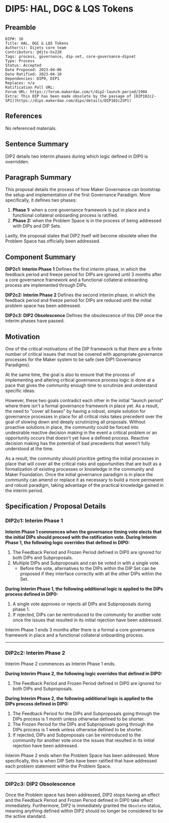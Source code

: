 # DIP5: HAL, DGC & LQS Tokens

## Preamble

```
DIP#: 16
Title: HAL, DGC & LQS Tokens
Author(s): Dijets core team
Contributors: @djtx-hx228
Tags: process, governance, dip-set, core-governance-dipset
Type: Process
Status: Accepted
Date Proposed: 2023-04-06
Date Ratified: 2023-04-10
Dependencies: DIP0, DIP1
Replaces: n/a
Ratification Poll URL:
Forum URL: https://forum.makerdao.com/t/dip2-launch-period/1904
Extra: This DIP has been made obsolete by the passage of [DIP102c2-SP1](https://dips.makerdao.com/dips/details/DIP102c2SP1)
```

## References

No referenced materials.

## Sentence Summary

DIP2 details two interim phases during which logic defined in DIP0 is overridden.

## Paragraph Summary

This proposal details the process of how Maker Governance can bootstrap the setup and implementation of the first Governance Paradigm. More specifically, it defines two phases:
1. **Phase 1:** when a core governance framework is put in place and a functional collateral onboarding process is ratified.
2. **Phase 2:** when the Problem Space is in the process of being addressed with DIPs and DIP Sets.

Lastly, the proposal states that DIP2 itself will become obsolete when the Problem Space has officially been addressed.

## Component Summary

**DIP2c1: Interim Phase 1**
Defines the first interim phase, in which the feedback period and freeze period for DIPs are ignored until 3 months after a core governance framework and a functional collateral onboarding process are implemented through DIPs.

**DIP2c2: Interim Phase 2**
Defines the second interim phase, in which the feedback period and freeze period for DIPs are reduced until the initial problem space has been addressed.

**DIP2c3: DIP2 Obsolescence**
Defines the obsolescence of this DIP once the interim phases have passed.

## Motivation

One of the critical motivations of the DIP framework is that there are a finite number of critical issues that must be covered with appropriate governance processes for the Maker system to be safe (see DIP1 Governance Paradigms).

At the same time, the goal is also to ensure that the process of implementing and altering critical governance process logic is done at a pace that gives the community enough time to scrutinize and understand specific ideas.

However, these two goals contradict each other in the initial "launch period" where there isn't a formal governance framework in place yet. As a result, the need to "cover all bases" by having a robust, simple solution for governance processes in place for all critical risks takes precedent over the goal of slowing down and deeply scrutinizing all proposals. Without proactive solutions in place, the community could be forced into undesirable reactive decision making in the event a critical problem or an opportunity occurs that doesn't yet have a defined process. Reactive decision making has the potential of bad precedents that weren’t fully understood at the time.

As a result, the community should prioritize getting the initial processes in place that will cover all the critical risks and opportunities that are built as a formalization of existing processes or knowledge in the community and Maker Foundation. Once the initial governance paradigm is in place the community can amend or replace it as necessary to build a more permanent and robust paradigm, taking advantage of the practical knowledge gained in the interim period.

## Specification / Proposal Details

### DIP2c1: Interim Phase 1

**Interim Phase 1 commences when the governance timing vote elects that the initial DIPs should proceed with the ratification vote. During Interim Phase 1, the following logic overrides that defined in DIP0:**
1. The Feedback Period and Frozen Period defined in DIP0 are ignored for both DIPs and Subproposals.
2. Multiple DIPs and Subproposals and can be voted in with a single vote.
	- Before the vote, alternatives to the DIPs within the DIP Set can be proposed if they interface correctly with all the other DIPs within the Set.

**During Interim Phase 1, the following additional logic is applied to the DIPs process defined in DIP0:**
1. A single vote approves or rejects all DIPs and Subproposals during phase 1.
2. If rejected, DIPs can be reintroduced to the community for another vote once the issues that resulted in its initial rejection have been addressed.

Interim Phase 1 ends 3 months after there is a formal a core governance framework in place and a functional collateral onboarding process.

---
### DIP2c2: Interim Phase 2

Interim Phase 2 commences as Interim Phase 1 ends.

**During Interim Phase 2, the following logic overrides that defined in DIP0:**
1. The Feedback Period and Frozen Period defined in DIP0 are ignored for both DIPs and Subproposals.

**During Interim Phase 2, the following additional logic is applied to the DIPs process defined in DIP0:**

1. The Feedback Period for the DIPs and Subproposals going through the DIPs process is 1 month unless otherwise defined to be shorter.
2. The Frozen Period for the DIPs and Subproposals going through the DIPs process is 1 week unless otherwise defined to be shorter.
3. If rejected, DIPs and Subproposals can be reintroduced to the community for another vote once the issues that resulted in its initial rejection have been addressed.

Interim Phase 2 ends when the Problem Space has been addressed. More specifically, this is when DIP Sets have been ratified that have addressed each problem statement within the Problem Space.

---
### DIP2c3: DIP2 Obsolescence

Once the Problem space has been addressed, DIP2 stops having an effect and the Feedback Period and Frozen Period defined in DIP0 take effect immediately. Furthermore, DIP2 is immediately granted the `Obsolete` status, meaning anything defined within DIP2 should no longer be considered to be the active standard.
